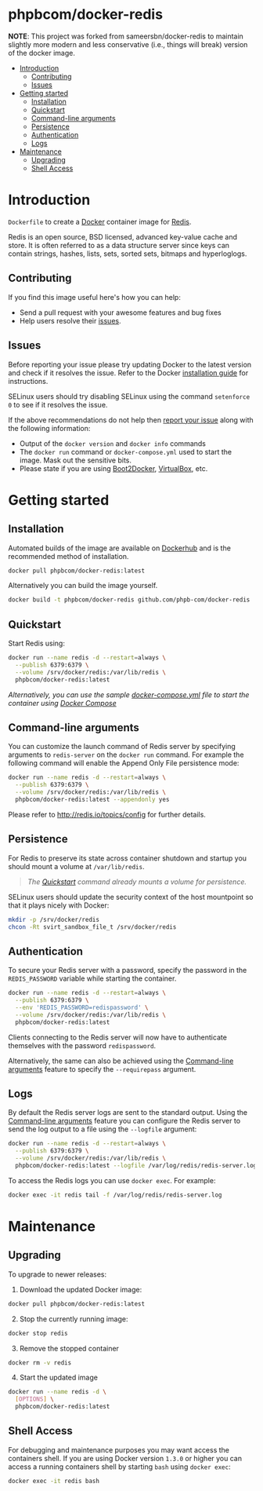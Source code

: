 # phpbcom/docker-redis

**NOTE**: This project was forked from sameersbn/docker-redis to maintain slightly more modern and less conservative (i.e., things will break) version of the docker image.

- [Introduction](#introduction)
  - [Contributing](#contributing)
  - [Issues](#issues)
- [Getting started](#getting-started)
  - [Installation](#installation)
  - [Quickstart](#quickstart)
  - [Command-line arguments](#command-line-arguments)
  - [Persistence](#persistence)
  - [Authentication](#authentication)
  - [Logs](#logs)
- [Maintenance](#maintenance)
  - [Upgrading](#upgrading)
  - [Shell Access](#shell-access)

# Introduction

`Dockerfile` to create a [Docker](https://www.docker.com/) container image for [Redis](http://redis.io/).

Redis is an open source, BSD licensed, advanced key-value cache and store. It is often referred to as a data structure server since keys can contain strings, hashes, lists, sets, sorted sets, bitmaps and hyperloglogs.

## Contributing

If you find this image useful here's how you can help:

- Send a pull request with your awesome features and bug fixes
- Help users resolve their [issues](../../issues?q=is%3Aopen+is%3Aissue).

## Issues

Before reporting your issue please try updating Docker to the latest version and check if it resolves the issue. Refer to the Docker [installation guide](https://docs.docker.com/installation) for instructions.

SELinux users should try disabling SELinux using the command `setenforce 0` to see if it resolves the issue.

If the above recommendations do not help then [report your issue](../../issues/new) along with the following information:

- Output of the `docker version` and `docker info` commands
- The `docker run` command or `docker-compose.yml` used to start the image. Mask out the sensitive bits.
- Please state if you are using [Boot2Docker](http://www.boot2docker.io), [VirtualBox](https://www.virtualbox.org), etc.

# Getting started

## Installation

Automated builds of the image are available on [Dockerhub](https://hub.docker.com/r/phpbcom/docker-redis) and is the recommended method of installation.

```bash
docker pull phpbcom/docker-redis:latest
```

Alternatively you can build the image yourself.

```bash
docker build -t phpbcom/docker-redis github.com/phpb-com/docker-redis
```

## Quickstart

Start Redis using:

```bash
docker run --name redis -d --restart=always \
  --publish 6379:6379 \
  --volume /srv/docker/redis:/var/lib/redis \
  phpbcom/docker-redis:latest
```

*Alternatively, you can use the sample [docker-compose.yml](docker-compose.yml) file to start the container using [Docker Compose](https://docs.docker.com/compose/)*

## Command-line arguments

You can customize the launch command of Redis server by specifying arguments to `redis-server` on the `docker run` command. For example the following command will enable the Append Only File persistence mode:

```bash
docker run --name redis -d --restart=always \
  --publish 6379:6379 \
  --volume /srv/docker/redis:/var/lib/redis \
  phpbcom/docker-redis:latest --appendonly yes
```

Please refer to http://redis.io/topics/config for further details.

## Persistence

For Redis to preserve its state across container shutdown and startup you should mount a volume at `/var/lib/redis`.

> *The [Quickstart](#quickstart) command already mounts a volume for persistence.*

SELinux users should update the security context of the host mountpoint so that it plays nicely with Docker:

```bash
mkdir -p /srv/docker/redis
chcon -Rt svirt_sandbox_file_t /srv/docker/redis
```

## Authentication

To secure your Redis server with a password, specify the password in the `REDIS_PASSWORD` variable while starting the container.

```bash
docker run --name redis -d --restart=always \
  --publish 6379:6379 \
  --env 'REDIS_PASSWORD=redispassword' \
  --volume /srv/docker/redis:/var/lib/redis \
  phpbcom/docker-redis:latest
```

Clients connecting to the Redis server will now have to authenticate themselves with the password `redispassword`.

Alternatively, the same can also be achieved using the [Command-line arguments](#command-line-arguments) feature to specify the `--requirepass` argument.

## Logs

By default the Redis server logs are sent to the standard output. Using the [Command-line arguments](#command-line-arguments) feature you can configure the Redis server to send the log output to a file using the `--logfile` argument:

```bash
docker run --name redis -d --restart=always \
  --publish 6379:6379 \
  --volume /srv/docker/redis:/var/lib/redis \
  phpbcom/docker-redis:latest --logfile /var/log/redis/redis-server.log
```

To access the Redis logs you can use `docker exec`. For example:

```bash
docker exec -it redis tail -f /var/log/redis/redis-server.log
```

# Maintenance

## Upgrading

To upgrade to newer releases:

  1. Download the updated Docker image:

  ```bash
  docker pull phpbcom/docker-redis:latest
  ```

  2. Stop the currently running image:

  ```bash
  docker stop redis
  ```

  3. Remove the stopped container

  ```bash
  docker rm -v redis
  ```

  4. Start the updated image

  ```bash
  docker run --name redis -d \
    [OPTIONS] \
    phpbcom/docker-redis:latest
  ```

## Shell Access

For debugging and maintenance purposes you may want access the containers shell. If you are using Docker version `1.3.0` or higher you can access a running containers shell by starting `bash` using `docker exec`:

```bash
docker exec -it redis bash
```
